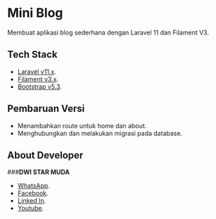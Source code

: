 # Mini Blog

Membuat aplikasi blog sederhana dengan Laravel 11 dan Filament V3.

## Tech Stack

-   [Laravel v11.x][laravel].
-   [Filament v3.x][filament].
-   [Bootstrap v5.3][bootstrap].

## Pembaruan Versi

-   Menambahkan route untuk home dan about.
-   Menghubungkan dan melakukan migrasi pada database.

## About Developer

###**DWI STAR MUDA**

-   [WhatsApp][whatsapp].
-   [Facebook][facebook].
-   [Linked In][linkedin].
-   [Youtube][youtube].

[laravel]: https://laravel.com/
[filament]: https://filamentphp.com/
[bootstrap]: https://getbootstrap.com/
[whatsapp]: https://api.whatsapp.com/send/?phone=6281264643110&text=Halo+Dwi+Star,+saya+baru+saja+mengunjungi+Repository+GitHub+Anda.&type=phone_number&app_absent=0
[facebook]: https://facebook.com/dwistar007
[linkedin]: https://www.linkedin.com/in/dwi-star-muda-6b3b05259
[youtube]: https://www.youtube.com/@dwistarmuda
